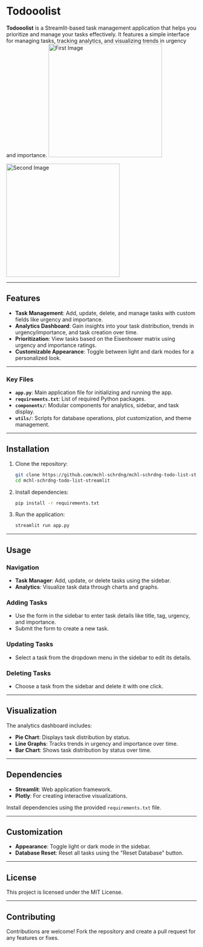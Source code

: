 # Todooolist

**Todooolist** is a Streamlit-based task management application that helps you prioritize and manage your tasks effectively. It features a simple interface for managing tasks, tracking analytics, and visualizing trends in urgency and importance.
<img src="https://github.com/user-attachments/assets/b10bcc81-f439-45c1-bbc6-26e56e6005b8" alt="First Image" width="300">

<img src="https://github.com/user-attachments/assets/b99f4830-72c2-4fac-a071-4ce02beb74c6" alt="Second Image" width="300">


---

## Features
- **Task Management**: Add, update, delete, and manage tasks with custom fields like urgency and importance.
- **Analytics Dashboard**: Gain insights into your task distribution, trends in urgency/importance, and task creation over time.
- **Prioritization**: View tasks based on the Eisenhower matrix using urgency and importance ratings.
- **Customizable Appearance**: Toggle between light and dark modes for a personalized look.

---

### Key Files
- **`app.py`**: Main application file for initializing and running the app.
- **`requirements.txt`**: List of required Python packages.
- **`components/`**: Modular components for analytics, sidebar, and task display.
- **`utils/`**: Scripts for database operations, plot customization, and theme management.

---

## Installation

1. Clone the repository:
    ```bash
    git clone https://github.com/mchl-schrdng/mchl-schrdng-todo-list-streamlit.git
    cd mchl-schrdng-todo-list-streamlit
    ```

2. Install dependencies:
    ```bash
    pip install -r requirements.txt
    ```

3. Run the application:
    ```bash
    streamlit run app.py
    ```

---

## Usage

### Navigation
- **Task Manager**: Add, update, or delete tasks using the sidebar.
- **Analytics**: Visualize task data through charts and graphs.

### Adding Tasks
- Use the form in the sidebar to enter task details like title, tag, urgency, and importance.
- Submit the form to create a new task.

### Updating Tasks
- Select a task from the dropdown menu in the sidebar to edit its details.

### Deleting Tasks
- Choose a task from the sidebar and delete it with one click.

---

## Visualization

The analytics dashboard includes:
- **Pie Chart**: Displays task distribution by status.
- **Line Graphs**: Tracks trends in urgency and importance over time.
- **Bar Chart**: Shows task distribution by status over time.

---

## Dependencies

- **Streamlit**: Web application framework.
- **Plotly**: For creating interactive visualizations.

Install dependencies using the provided `requirements.txt` file.

---

## Customization

- **Appearance**: Toggle light or dark mode in the sidebar.
- **Database Reset**: Reset all tasks using the "Reset Database" button.

---

## License

This project is licensed under the MIT License.

---

## Contributing

Contributions are welcome! Fork the repository and create a pull request for any features or fixes.

